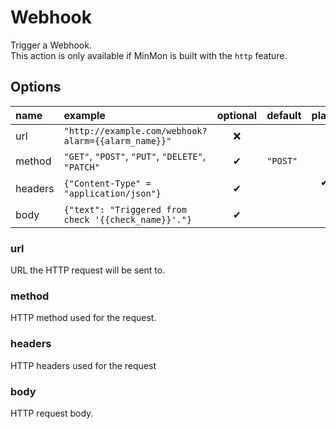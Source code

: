# Webhook
Trigger a Webhook.\
This action is only available if MinMon is built with the `http` feature.

## Options
| name | example | optional | default | placeholders |
|:---|:---|:---:|:---|:---:|
| url | `"http://example.com/webhook?alarm={{alarm_name}}"` | ❌ | | ✔ |
| method | `"GET"`, `"POST"`, `"PUT"`, `"DELETE"`, `"PATCH"` | ✔ | `"POST"` | ❌ |
| headers | `{"Content-Type" = "application/json"}` | ✔ | | ✔ (values only) |
| body | `{"text": "Triggered from check '{{check_name}}'."}`  | ✔ | | ✔ |

### url
URL the HTTP request will be sent to.

### method
HTTP method used for the request.

### headers
HTTP headers used for the request

### body
HTTP request body.
